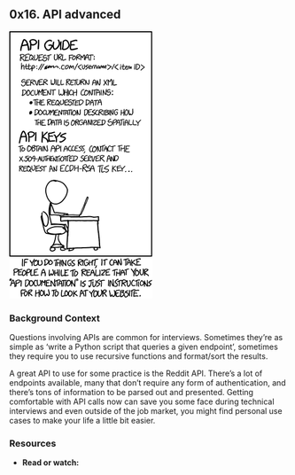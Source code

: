 ## 0x16. API advanced

![API GUIDE](https://raw.githubusercontent.com/Abner261/alx-system_engineering-devops/8a4610e183db8cc88700fd75a53f8f16cacafb5e/0x16-api_advanced/API%20Guide.png)

### Background Context

Questions involving APIs are common for interviews. Sometimes they’re as simple as ‘write a Python script that queries a given endpoint’, sometimes they require you to use recursive functions and format/sort the results.

A great API to use for some practice is the Reddit API. There’s a lot of endpoints available, many that don’t require any form of authentication, and there’s tons of information to be parsed out and presented. Getting comfortable with API calls now can save you some face during technical interviews and even outside of the job market, you might find personal use cases to make your life a little bit easier.

### Resources

* **Read or watch:**
